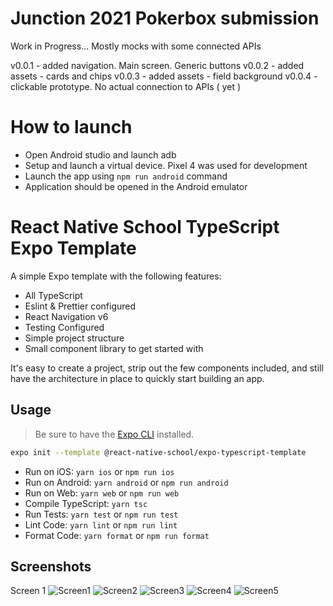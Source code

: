 # Junction 2021 Pokerbox submission

Work in Progress... Mostly mocks with some connected APIs

v0.0.1 - added navigation. Main screen. Generic buttons
v0.0.2 - added assets - cards and chips
v0.0.3 - added assets - field background
v0.0.4 - clickable prototype. No actual connection to APIs ( yet )


# How to launch

- Open Android studio and launch adb
- Setup and launch a virtual device. Pixel 4 was used for development
- Launch the app using `npm run android` command
- Application should be opened in the Android emulator


# React Native School TypeScript Expo Template

A simple Expo template with the following features:

- All TypeScript
- Eslint & Prettier configured
- React Navigation v6
- Testing Configured
- Simple project structure
- Small component library to get started with

It's easy to create a project, strip out the few components included, and still have the architecture in place to quickly start building an app.

## Usage

> Be sure to have the [Expo CLI](https://docs.expo.io/workflow/expo-cli/) installed.

```bash
expo init --template @react-native-school/expo-typescript-template
```

- Run on iOS: `yarn ios` or `npm run ios`
- Run on Android: `yarn android` or `npm run android`
- Run on Web: `yarn web` or `npm run web`
- Compile TypeScript: `yarn tsc`
- Run Tests: `yarn test` or `npm run test`
- Lint Code: `yarn lint` or `npm run lint`
- Format Code: `yarn format` or `npm run format`

## Screenshots

Screen 1
![Screen1](./assets/screenshots/screen1.png)
![Screen2](./assets/screenshots/screen2.png)
![Screen3](./assets/screenshots/screen3.png)
![Screen4](./assets/screenshots/screen4.png)
![Screen5](./assets/screenshots/screen5.png)
